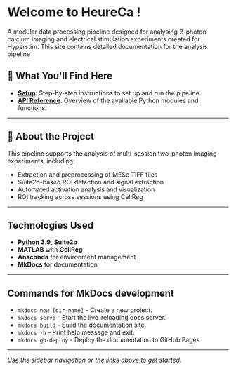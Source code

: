 # Welcome to HeureCa !
A modular data processing pipeline designed for analysing 2-photon calcium imaging and electrical stimulation experiments created for Hyperstim.
This site contains detailed documentation for the analysis pipeline


## 📖 What You'll Find Here

- **[Setup](setup/usage.md)**: Step-by-step instructions to set up and run the pipeline.
- **[API Reference](api.md)**: Overview of the available Python modules and functions.

---

## 🔬 About the Project

This pipeline supports the analysis of multi-session two-photon imaging experiments, including:

- Extraction and preprocessing of MESc TIFF files
- Suite2p-based ROI detection and signal extraction
- Automated activation analysis and visualization
- ROI tracking across sessions using CellReg

---

## Technologies Used

- **Python 3.9**, **Suite2p**
- **MATLAB** with **CellReg**
- **Anaconda** for environment management
- **MkDocs** for documentation

---
## Commands for MkDocs development
* `mkdocs new [dir-name]` - Create a new project.
* `mkdocs serve` - Start the live-reloading docs server.
* `mkdocs build` - Build the documentation site.
* `mkdocs -h` - Print help message and exit.
* `mkdocs gh-deploy` - Deploy the documentation to GitHub Pages.
---
_Use the sidebar navigation or the links above to get started._
